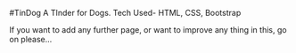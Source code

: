 #TinDog
A TInder for Dogs. 
Tech Used- HTML, CSS, Bootstrap

If you want to add any further page, or want to improve any thing in this, go on please...
